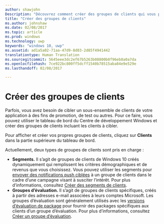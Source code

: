 ```yaml
---
author: shawjohn
Description: "Découvrez comment créer des groupes de clients qui vous permettent de cibler un sous-ensemble de clients de votre application pour les promotions, les tests ou d’autres fins."
title: "Créer des groupes de clients"
ms.author: johnshaw
ms.date: 02/08/2017
ms.topic: article
ms.prod: windows
ms.technology: uwp
keywords: "windows 10, uwp"
ms.assetid: ad1a5a02-71aa-47d9-8d03-2d85f4941442
translationtype: Human Translation
ms.sourcegitcommit: 5645eee3dc2ef67b5263b08800b0f96eb8a0a7da
ms.openlocfilehash: 7ce922bc800ff5dcff1540b78515aba84e9e529e
ms.lasthandoff: 02/08/2017

---
```


# <a name="create-customer-groups"></a>Créer des groupes de clients

Parfois, vous avez besoin de cibler un sous-ensemble de clients de votre application à des fins de promotion, de test ou autres. Pour ce faire, vous pouvez utiliser le tableau de bord du Centre de développement Windows et créer des groupes de clients incluant les clients à cibler.

Pour afficher et créer vos propres groupes de clients, cliquez sur **Clients** dans la partie supérieure du tableau de bord.

Actuellement, deux types de groupes de clients sont pris en charge :

- **Segments.** Il s’agit de groupes de clients de Windows 10 créés dynamiquement qui remplissent les critères démographiques et de revenus que vous choisissez. Vous pouvez utiliser les segments pour [envoyer des notifications push ciblées](send-push-notifications-to-your-apps-customers.md) à un groupe de clients dans le cadre d’une campagne visant à susciter l’intérêt. Pour plus d’informations, consultez [Créer des segments de clients](create-customer-segments.md).
- **Groupes d’évaluation.** Il s’agit de groupes de clients spécifiques, créés à partir des adresses e-mail associées à leurs comptes Microsoft. Les groupes d’évaluation sont généralement utilisés avec les [versions d’évaluation de package](package-flights.md) pour fournir des packages spécifiques aux clients d’un groupe d’évaluation. Pour plus d’informations, consultez [Créer un groupe d’évaluation](package-flights.md#create-a-new-flight-group).

